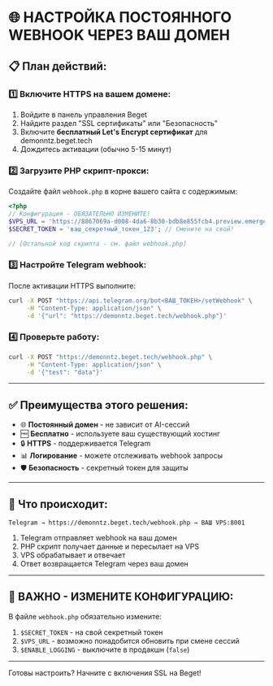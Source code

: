 # 🌐 НАСТРОЙКА ПОСТОЯННОГО WEBHOOK ЧЕРЕЗ ВАШ ДОМЕН

## 📋 **План действий:**

### 1️⃣ **Включите HTTPS на вашем домене:**

1. Войдите в панель управления Beget
2. Найдите раздел "SSL сертификаты" или "Безопасность"
3. Включите **бесплатный Let's Encrypt сертификат** для demonntz.beget.tech
4. Дождитесь активации (обычно 5-15 минут)

### 2️⃣ **Загрузите PHP скрипт-прокси:**

Создайте файл `webhook.php` в корне вашего сайта с содержимым:

```php
<?php
// Конфигурация - ОБЯЗАТЕЛЬНО ИЗМЕНИТЕ!
$VPS_URL = 'https://8867069a-d008-4da6-8b30-bdb8e855fcb4.preview.emergentagent.com/api/webhook';
$SECRET_TOKEN = 'ваш_секретный_токен_123'; // Смените на свой!

// [Остальной код скрипта - см. файл webhook.php]
```

### 3️⃣ **Настройте Telegram webhook:**

После активации HTTPS выполните:

```bash
curl -X POST "https://api.telegram.org/bot<ВАШ_ТОКЕН>/setWebhook" \
     -H "Content-Type: application/json" \
     -d '{"url": "https://demonntz.beget.tech/webhook.php"}'
```

### 4️⃣ **Проверьте работу:**

```bash
curl -X POST "https://demonntz.beget.tech/webhook.php" \
     -H "Content-Type: application/json" \
     -d '{"test": "data"}'
```

---

## ✅ **Преимущества этого решения:**

- 🌐 **Постоянный домен** - не зависит от AI-сессий
- 🆓 **Бесплатно** - используете ваш существующий хостинг  
- 🔒 **HTTPS** - поддерживается Telegram
- 📊 **Логирование** - можете отслеживать webhook запросы
- 🛡️ **Безопасность** - секретный токен для защиты

---

## 🔧 **Что происходит:**

```
Telegram → https://demonntz.beget.tech/webhook.php → ВАШ VPS:8001
```

1. Telegram отправляет webhook на ваш домен
2. PHP скрипт получает данные и пересылает на VPS
3. VPS обрабатывает и отвечает
4. Ответ возвращается Telegram через ваш домен

---

## 🚨 **ВАЖНО - ИЗМЕНИТЕ КОНФИГУРАЦИЮ:**

В файле `webhook.php` обязательно измените:

1. `$SECRET_TOKEN` - на свой секретный токен
2. `$VPS_URL` - возможно понадобится обновить при смене сессий
3. `$ENABLE_LOGGING` - выключите в продакшн (`false`)

---

Готовы настроить? Начните с включения SSL на Beget!